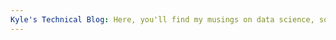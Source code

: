 ```yaml
---
Kyle's Technical Blog: Here, you'll find my musings on data science, some lessons I learned the hard way, and some full tutorials I put together for if (when) I forget how I did something.
---
```


